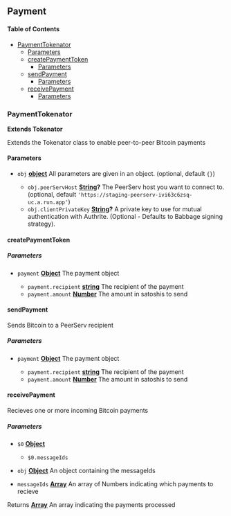 ## Payment

<!-- Generated by documentation.js. Update this documentation by updating the source code. -->

#### Table of Contents

*   [PaymentTokenator](#paymenttokenator)
    *   [Parameters](#parameters)
    *   [createPaymentToken](#createpaymenttoken)
        *   [Parameters](#parameters-1)
    *   [sendPayment](#sendpayment)
        *   [Parameters](#parameters-2)
    *   [receivePayment](#receivepayment)
        *   [Parameters](#parameters-3)

### PaymentTokenator

**Extends Tokenator**

Extends the Tokenator class to enable peer-to-peer Bitcoin payments

#### Parameters

*   `obj` **[object](https://developer.mozilla.org/docs/Web/JavaScript/Reference/Global_Objects/Object)** All parameters are given in an object. (optional, default `{}`)

    *   `obj.peerServHost` **[String](https://developer.mozilla.org/docs/Web/JavaScript/Reference/Global_Objects/String)?** The PeerServ host you want to connect to. (optional, default `'https://staging-peerserv-ivi63c6zsq-uc.a.run.app'`)
    *   `obj.clientPrivateKey` **[String](https://developer.mozilla.org/docs/Web/JavaScript/Reference/Global_Objects/String)?** A private key to use for mutual authentication with Authrite. (Optional - Defaults to Babbage signing strategy).

#### createPaymentToken

##### Parameters

*   `payment` **[Object](https://developer.mozilla.org/docs/Web/JavaScript/Reference/Global_Objects/Object)** The payment object

    *   `payment.recipient` **[string](https://developer.mozilla.org/docs/Web/JavaScript/Reference/Global_Objects/String)** The recipient of the payment
    *   `payment.amount` **[Number](https://developer.mozilla.org/docs/Web/JavaScript/Reference/Global_Objects/Number)** The amount in satoshis to send

#### sendPayment

Sends Bitcoin to a PeerServ recipient

##### Parameters

*   `payment` **[Object](https://developer.mozilla.org/docs/Web/JavaScript/Reference/Global_Objects/Object)** The payment object

    *   `payment.recipient` **[string](https://developer.mozilla.org/docs/Web/JavaScript/Reference/Global_Objects/String)** The recipient of the payment
    *   `payment.amount` **[Number](https://developer.mozilla.org/docs/Web/JavaScript/Reference/Global_Objects/Number)** The amount in satoshis to send

#### receivePayment

Recieves one or more incoming Bitcoin payments

##### Parameters

*   `$0` **[Object](https://developer.mozilla.org/docs/Web/JavaScript/Reference/Global_Objects/Object)** 

    *   `$0.messageIds`  
*   `obj` **[Object](https://developer.mozilla.org/docs/Web/JavaScript/Reference/Global_Objects/Object)** An object containing the messageIds
*   `messageIds` **[Array](https://developer.mozilla.org/docs/Web/JavaScript/Reference/Global_Objects/Array)** An array of Numbers indicating which payments to recieve

Returns **[Array](https://developer.mozilla.org/docs/Web/JavaScript/Reference/Global_Objects/Array)** An array indicating the payments processed